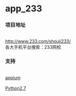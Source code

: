 # app_233

### 项目地址
<br>http://www.233.com/shouji233/
<br>各大手机平台搜索：233网校

### 支持
<br>[appium](http://blog.csdn.net/galen2016/article/details/52633775 "悬停显示")  <br>
<br>[Python2.7](http://blog.csdn.net/whhit111/article/details/51606773 "悬停显示")  <br>


   
